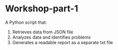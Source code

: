 # Workshop-part-1
A Python script that:
1. Retrieves data from JSON file
2. Analyzes data and identifies problems
3. Generates a readable report as a separate txt file
